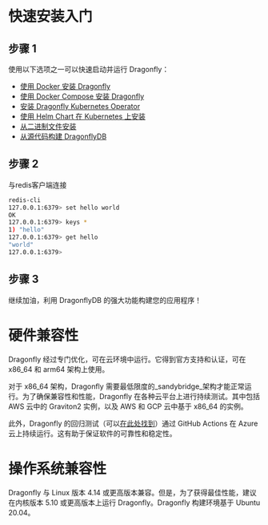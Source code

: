 # 快速安装入门

## 步骤 1
使用以下选项之一可以快速启动并运行 Dragonfly：

* [使用 Docker 安装 Dragonfly](/docs/getting-start/install-with-docker.md)
* [使用 Docker Compose 安装 Dragonfly](/docs/getting-start/Install-with-Docker-Compose.md)
* [安装 Dragonfly Kubernetes Operator](/docs/getting-start/Install-Dragonfly-Kubernetes-Operator.md)
* [使用 Helm Chart 在 Kubernetes 上安装](/docs/getting-start/Install-on-Kubernetes-with-Helm-Chart.md)
* [从二进制文件安装](/docs/getting-start/Install-from-Binary.md)
* [从源代码构建 DragonflyDB](/docs/getting-start/build-from-source.Zh_CN.md)

## 步骤 2

与redis客户端连接

```bash
redis-cli
127.0.0.1:6379> set hello world
OK
127.0.0.1:6379> keys *
1) "hello"
127.0.0.1:6379> get hello
"world"
127.0.0.1:6379>
```

## 步骤 3

继续加油，利用 DragonflyDB 的强大功能构建您的应用程序！


# 硬件兼容性
Dragonfly 经过专门优化，可在云环境中运行。它得到官方支持和认证，可在 x86\_64 和 arm64 架构上使用。

对于 x86\_64 架构，Dragonfly 需要最低限度的\_sandybridge\_架构才能正常运行。为了确保兼容性和性能，Dragonfly 在各种云平台上进行持续测试。其中包括 AWS 云中的 Graviton2 实例，以及 AWS 和 GCP 云中基于 x86\_64 的实例。

此外，Dragonfly 的回归测试（可以[在此处找到](https://github.com/dragonflydb/dragonfly/actions/workflows/regression-tests.yml)）通过 GitHub Actions 在 Azure 云上持续运行。这有助于保证软件的可靠性和稳定性。

# 操作系统兼容性
Dragonfly 与 Linux 版本 4.14 或更高版本兼容。但是，为了获得最佳性能，建议在内核版本 5.10 或更高版本上运行 Dragonfly。Dragonfly 构建环境基于 Ubuntu 20.04。

